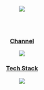 
<div align="center">
 
  <a href="https://hits.seeyoufarm.com"><img src="https://hits.seeyoufarm.com/api/count/incr/badge.svg?url=https%3A%2F%2Fgithub.com%2Fkeepwa1king&count_bg=%2379C83D&title_bg=%23555555&icon=&icon_color=%23E7E7E7&title=hits&edge_flat=false"/>
  
  <br/>
  <br/>

  
  <div>
    <h3>Channel</h3>
    <a href="https://developer-tyga.postype.com/"><img src="http://img.shields.io/badge/Blog-white?style=flat-square&link=https://developer-tyga.postype.com/"/>
  </div>

  <div>
    <h3>Tech Stack</h3>
    <a href="https://stackshare.io/17shinyo17/my-stack"><img src="http://img.shields.io/badge/-stackshare-0690FA?style=flat-square&logo=stackshare&logoColor=white&link=https://stackshare.io/17shinyo17/my-stack"/>
  </div>
</div>


